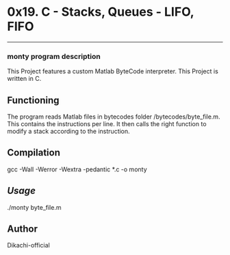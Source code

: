 <h1>0x19. C - Stacks, Queues - LIFO, FIFO</h1>
<hr/>
<h3>monty program description</h3>
<p>This Project features a custom Matlab ByteCode interpreter. This Project is written in C.
</p>

<h2>Functioning</h2>
<p>
    The program reads Matlab files in bytecodes folder /bytecodes/byte_file.m. This contains the instructions per line. It then calls the right function to modify a stack according to the instruction.
</p>

<h2>Compilation</h2>
<p>gcc -Wall -Werror -Wextra -pedantic *.c -o monty</p>
<h2><i>Usage</i></h2>
<p>./monty byte_file.m</p>
<h2>Author</h2>
<p>Dikachi-official<p>
